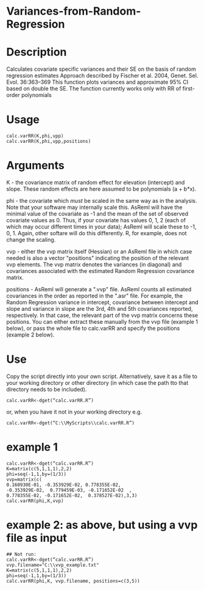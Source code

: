 # Variances-from-Random-Regression

# Description
Calculates covariate specific variances and their SE on the basis of random regression estimates
Approach described by Fischer et al. 2004, Genet. Sel. Evol. 36:363–369
This function plots variances and approximate 95% CI based on double the SE. The function currently works only with RR of first-order polynomials

# Usage
```
calc.varRR(K,phi,vpp)
calc.varRR(K,phi,vpp,positions)
```

# Arguments 

K - the covariance matrix of random effect for elevation (intercept) and slope. These random effects are here assumed to be polynomials (a + b*x). 

phi - the covariate which *must* be scaled in the same way as in the analysis. Note that your software may internally scale this. AsReml will have the minimal value of the covariate as -1 and the mean of the set of observed covariate values as 0. Thus, if your covariate has values 0, 1, 2 (each of which may occur different times in your data); AsReml will scale these to -1, 0, 1. Again, other softare will do this differently. R, for example, does not change the scaling.

vvp - either the vvp matrix itself (Hessian) or an AsReml file in which case needed is also a vector "positions" indicating the position of the relevant vvp elements. The vvp matrix denotes the variances (in diagonal) and covariances associated with the estimated Random Regression covariance matrix. 

positions - AsReml will generate a ".vvp" file. AsReml counts all estimated covariances in the order as reported in the ".asr" file. For example, the Random Regression variance in intercept, covariance between intercept and slope and variance in slope are the 3rd, 4th and 5th covariances reported, respectively. In that case, the relevant part of the vvp matrix concerns these positions. You can either extract these manually from the vvp file (example 1 below), or pass the whole file to calc.varRR and specify the positions (example 2 below).

# Use
Copy the script directly into your own script.
Alternatively, save it as a file to your working directory or other directory (in which case the path tto that directory needs to be included). 
```
calc.varRR<-dget(“calc.varRR.R”)
```
or, when you have it not in your working directory e.g.
```
calc.varRR<-dget(“C:\\MyScripts\\calc.varRR.R”)
```

# example 1 
```
calc.varRR<-dget(“calc.varRR.R”)
K=matrix(c(5,1,1,1),2,2)
phi=seq(-1,1,by=(1/3))
vvp=matrix(c(
0.160930E-01, -0.353929E-02, 0.778355E-02,
-0.353929E-02,  0.779459E-03, -0.171652E-02  ,
0.778355E-02, -0.171652E-02,  0.378527E-02),3,3)
calc.varRR(phi,K,vvp)
```

# example 2: as above, but using a vvp file as input
```
## Not run:
calc.varRR<-dget(“calc.varRR.R”)
vvp.filename="C:\\vvp_example.txt"
K=matrix(c(5,1,1,1),2,2)
phi=seq(-1,1,by=(1/3))
calc.varRR(phi,K, vvp.filename, positions=c(3,5))
```
